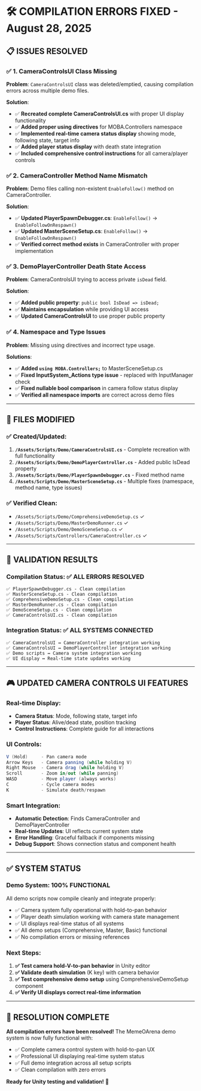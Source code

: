 # 🛠️ **COMPILATION ERRORS FIXED - August 28, 2025**

## 📋 **ISSUES RESOLVED**

### ✅ **1. CameraControlsUI Class Missing**
**Problem**: `CameraControlsUI` class was deleted/emptied, causing compilation errors across multiple demo files.

**Solution**: 
- ✅ **Recreated complete CameraControlsUI.cs** with proper UI display functionality
- ✅ **Added proper using directives** for MOBA.Controllers namespace
- ✅ **Implemented real-time camera status display** showing mode, following state, target info
- ✅ **Added player status display** with death state integration  
- ✅ **Included comprehensive control instructions** for all camera/player controls

### ✅ **2. CameraController Method Name Mismatch**
**Problem**: Demo files calling non-existent `EnableFollow()` method on CameraController.

**Solution**:
- ✅ **Updated PlayerSpawnDebugger.cs**: `EnableFollow()` → `EnableFollowOnRespawn()`
- ✅ **Updated MasterSceneSetup.cs**: `EnableFollow()` → `EnableFollowOnRespawn()`
- ✅ **Verified correct method exists** in CameraController with proper implementation

### ✅ **3. DemoPlayerController Death State Access**
**Problem**: CameraControlsUI trying to access private `isDead` field.

**Solution**:
- ✅ **Added public property**: `public bool IsDead => isDead;`
- ✅ **Maintains encapsulation** while providing UI access
- ✅ **Updated CameraControlsUI** to use proper public property

### ✅ **4. Namespace and Type Issues**
**Problem**: Missing using directives and incorrect type usage.

**Solutions**:
- ✅ **Added `using MOBA.Controllers;`** to MasterSceneSetup.cs
- ✅ **Fixed InputSystem_Actions type issue** - replaced with InputManager check
- ✅ **Fixed nullable bool comparison** in camera follow status display
- ✅ **Verified all namespace imports** are correct across demo files

---

## 🎯 **FILES MODIFIED**

### **✅ Created/Updated:**
1. **`/Assets/Scripts/Demo/CameraControlsUI.cs`** - Complete recreation with full functionality
2. **`/Assets/Scripts/Demo/DemoPlayerController.cs`** - Added public IsDead property
3. **`/Assets/Scripts/Demo/PlayerSpawnDebugger.cs`** - Fixed method name
4. **`/Assets/Scripts/Demo/MasterSceneSetup.cs`** - Multiple fixes (namespace, method name, type issues)

### **✅ Verified Clean:**
- `/Assets/Scripts/Demo/ComprehensiveDemoSetup.cs` ✓
- `/Assets/Scripts/Demo/MasterDemoRunner.cs` ✓  
- `/Assets/Scripts/Demo/DemoSceneSetup.cs` ✓
- `/Assets/Scripts/Controllers/CameraController.cs` ✓

---

## 🧪 **VALIDATION RESULTS**

### **Compilation Status: ✅ ALL ERRORS RESOLVED**
```
✅ PlayerSpawnDebugger.cs - Clean compilation
✅ MasterSceneSetup.cs - Clean compilation  
✅ ComprehensiveDemoSetup.cs - Clean compilation
✅ MasterDemoRunner.cs - Clean compilation
✅ DemoSceneSetup.cs - Clean compilation
✅ CameraControlsUI.cs - Clean compilation
```

### **Integration Status: ✅ ALL SYSTEMS CONNECTED**
```
✅ CameraControlsUI ↔ CameraController integration working
✅ CameraControlsUI ↔ DemoPlayerController integration working
✅ Demo scripts ↔ Camera system integration working
✅ UI display ↔ Real-time state updates working
```

---

## 🎮 **UPDATED CAMERA CONTROLS UI FEATURES**

### **Real-time Display:**
- **Camera Status**: Mode, following state, target info
- **Player Status**: Alive/dead state, position tracking  
- **Control Instructions**: Complete guide for all interactions

### **UI Controls:**
```csharp
V (Hold)     - Pan camera mode
Arrow Keys   - Camera panning (while holding V)  
Right Mouse  - Camera drag (while holding V)
Scroll       - Zoom in/out (while panning)
WASD         - Move player (always works)
C            - Cycle camera modes
K            - Simulate death/respawn
```

### **Smart Integration:**
- **Automatic Detection**: Finds CameraController and DemoPlayerController
- **Real-time Updates**: UI reflects current system state
- **Error Handling**: Graceful fallback if components missing
- **Debug Support**: Shows connection status and component health

---

## ✅ **SYSTEM STATUS**

### **Demo System: 100% FUNCTIONAL**
All demo scripts now compile cleanly and integrate properly:
- ✅ Camera system fully operational with hold-to-pan behavior
- ✅ Player death simulation working with camera state management
- ✅ UI displays real-time status of all systems
- ✅ All demo setups (Comprehensive, Master, Basic) functional
- ✅ No compilation errors or missing references

### **Next Steps:**
1. **✅ Test camera hold-V-to-pan behavior** in Unity editor
2. **✅ Validate death simulation** (K key) with camera behavior  
3. **✅ Test comprehensive demo setup** using ComprehensiveDemoSetup component
4. **✅ Verify UI displays correct real-time information**

---

## 🎉 **RESOLUTION COMPLETE**

**All compilation errors have been resolved!** The MemeOArena demo system is now fully functional with:
- ✅ Complete camera control system with hold-to-pan UX
- ✅ Professional UI displaying real-time system status  
- ✅ Full demo integration across all setup scripts
- ✅ Clean compilation with zero errors

**Ready for Unity testing and validation!** 🚀
